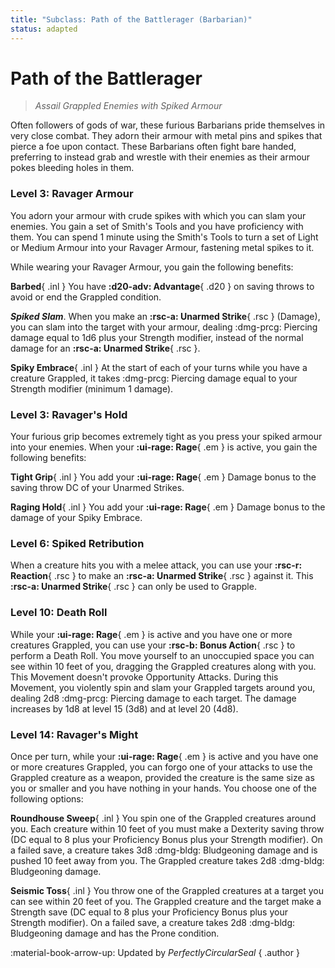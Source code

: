 ```yaml
---
title: "Subclass: Path of the Battlerager (Barbarian)"
status: adapted
---
```


<p style="display:none">
Assail Grappled Enemies with Spiked Armour
</p>

# Path of the Battlerager

> *Assail Grappled Enemies with Spiked Armour*

Often followers of gods of war, these furious Barbarians pride themselves in very close combat. They adorn their armour with metal pins and spikes that pierce a foe upon contact. These Barbarians often fight bare handed, preferring to instead grab and wrestle with their enemies as their armour pokes bleeding holes in them.

### Level 3: Ravager Armour

You adorn your armour with crude spikes with which you can slam your enemies. You gain a set of Smith's Tools and you have proficiency with them. You can spend 1 minute using the Smith's Tools to turn a set of Light or Medium Armour into your Ravager Armour, fastening metal spikes to it. 

While wearing your Ravager Armour, you gain the following benefits:

**Barbed**{ .inl } You have **:d20-adv: Advantage**{ .d20 } on saving throws to avoid or end the Grappled condition.

***Spiked Slam***. When you make an **:rsc-a: Unarmed Strike**{ .rsc } (Damage), you can slam into the target with your armour, dealing :dmg-prcg: Piercing damage equal to 1d6 plus your Strength modifier, instead of the normal damage for an **:rsc-a: Unarmed Strike**{ .rsc }.

**Spiky Embrace**{ .inl } At the start of each of your turns while you have a creature Grappled, it takes :dmg-prcg: Piercing damage equal to your Strength modifier (minimum 1 damage).

### Level 3: Ravager's Hold

Your furious grip becomes extremely tight as you press your spiked armour into your enemies. When your **:ui-rage: Rage**{ .em } is active, you gain the following benefits:

**Tight Grip**{ .inl } You add your **:ui-rage: Rage**{ .em } Damage bonus to the saving throw DC of your Unarmed Strikes.

**Raging Hold**{ .inl } You add your **:ui-rage: Rage**{ .em } Damage bonus to the damage of your Spiky Embrace.

### Level 6: Spiked Retribution

When a creature hits you with a melee attack, you can use your **:rsc-r: Reaction**{ .rsc } to make an **:rsc-a: Unarmed Strike**{ .rsc } against it. This **:rsc-a: Unarmed Strike**{ .rsc } can only be used to Grapple.

### Level 10: Death Roll

While your **:ui-rage: Rage**{ .em } is active and you have one or more creatures Grappled, you can use your **:rsc-b: Bonus Action**{ .rsc } to perform a Death Roll. You move yourself to an unoccupied space you can see within 10 feet of you, dragging the Grappled creatures along with you. This Movement doesn't provoke Opportunity Attacks. During this Movement, you violently spin and slam your Grappled targets around you, dealing 2d8 :dmg-prcg: Piercing damage to each target. The damage increases by 1d8 at level 15 (3d8) and at level 20 (4d8).

### Level 14: Ravager's Might

Once per turn, while your **:ui-rage: Rage**{ .em } is active and you have one or more creatures Grappled, you can forgo one of your attacks to use the Grappled creature as a weapon, provided the creature is the same size as you or smaller and you have nothing in your hands. You choose one of the following options:

**Roundhouse Sweep**{ .inl } You spin one of the Grappled creatures around you. Each creature within 10 feet of you must make a Dexterity saving throw (DC equal to 8 plus your Proficiency Bonus plus your Strength modifier). On a failed save, a creature takes 3d8 :dmg-bldg: Bludgeoning damage and is pushed 10 feet away from you. The Grappled creature takes 2d8 :dmg-bldg: Bludgeoning damage.

**Seismic Toss**{ .inl } You throw one of the Grappled creatures at a target you can see within 20 feet of you. The Grappled creature and the target make a Strength save (DC equal to 8 plus your Proficiency Bonus plus your Strength modifier). On a failed save, a creature takes 2d8 :dmg-bldg: Bludgeoning damage and has the Prone condition.

:material-book-arrow-up: Updated by *PerfectlyCircularSeal* 
{ .author }